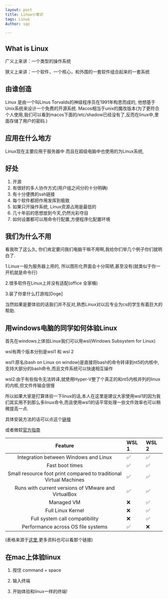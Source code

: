 ```yaml
---
layout: post
title: Linux小常识
tags: Linux
Author: sqz

---
```


## What is Linux

广义上来讲：一个类型的操作系统

狭义上来讲：一个软件，一个核心，和外围的一套软件组合起来的一套系统

## 由谁创造

Linux 是由一个叫Linus Torvalds的神级程序员在1991年构思而成的, 他想基于Unix系统来设计一个免费的开源系统. Macos相当于unix的魔改版本(为了更符合个人使用,我们可以看到macos下面的/etc/shadow已经没有了,反而在linux中,里面存储了用户的密码.)

##  应用在什么地方

Linux现在主要应用于服务器中 而且在超级电脑中也使用的为Linux系统,

## 好处

1. 开源
2. 有很好的多人协作方式(用户组之间分的十分明确)
3. 有十分便携的ssh链接
4. 每个软件都把作用发挥到极致
5. 如果只开操作系统, Linux资源占用是最低的
6. 几十年前的思想放到今天,仍然光彩夺目
7. 如何设置都可以用命令行配置,方便程序化配置环境

## 我们为什么不用

看我吹了这么久, 你们肯定要问我们电脑干嘛不用啊,我给你们举几个例子你们就明白了.

1.Linux一般为服务器上用的, 所以图形化界面会十分简陋,甚至没有(就类似于你一开机就是命令行)

2.很多软件在Linux上并没有适配(office 全家桶)

3.装了你拿什么打游戏[Doge]

当然如果是要体验的话我们并不反对,熟悉Linux对以后专业为cs的学生有着巨大的帮助.

## 用windows电脑的同学如何体验Linux

首先在windows上体验Linux我们可以用wsl(Windows Subsystem for Linux)

wsl有两个版本分别是wsl1 和 wsl 2

wsl1:原名(bash on Linux on window)是直接将bash的命令转译到nt5的内核中,支持大部分的bash命令,而且文件系统可以快速相互操作

wsl2:由于有些指令无法转译,就使用Hyper-V整了个真正的和nt5内核并列的linux的内核,但文件传输会很慢

所以如果大家是打算体验一下linux的话,本人在这里是建议大家使用wsl1的因为我们其实用不到那么多linux命令,而且使用wsl1的话平常处理一些文件效率也可以稍微提高一点.



具体安装方法的话可以点这个[链接](https://blog.miniasp.com/post/2019/02/01/Useful-tool-WSL-Windows-Subsystem-for-Linux)

或者微软[官方指南](https://docs.microsoft.com/en-us/windows/wsl/install-win10)

|                           Feature                            | WSL 1 | WSL 2 |
| :----------------------------------------------------------: | :---- | :---- |
|            Integration between Windows and Linux             | ✅     | ✅     |
|                       Fast boot times                        | ✅     | ✅     |
| Small resource foot print compared to traditional Virtual Machines | ✅     | ✅     |
|     Runs with current versions of VMware and VirtualBox      | ✅     | ✅     |
|                          Managed VM                          | ❌     | ✅     |
|                      Full Linux Kernel                       | ❌     | ✅     |
|                Full system call compatibility                | ❌     | ✅     |
|              Performance across OS file systems              | ✅     | ❌     |

(表格来源于[这里](https://docs.microsoft.com/en-us/windows/wsl/compare-versions),更多资料也可以看那个链接)

## 在mac上体验linux

1. 按住 command + space

2. 输入终端

3. 开始体验和linux一样的终端!